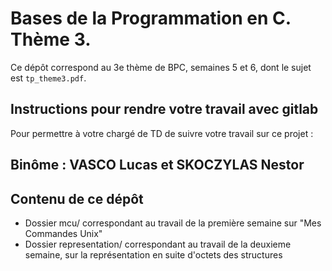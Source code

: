 # Bases de la Programmation en C. Thème 3.

Ce dépôt correspond au 3e thème de BPC, semaines 5 et 6, dont le sujet est `tp_theme3.pdf`.

##  Instructions pour rendre votre travail avec gitlab

Pour permettre à votre chargé de TD de suivre votre travail sur ce projet :

##  Binôme : VASCO Lucas et SKOCZYLAS Nestor

## Contenu de ce dépôt

 * Dossier mcu/ correspondant au travail de la première semaine sur "Mes Commandes Unix"
 * Dossier representation/ correspondant au travail de la deuxieme semaine, sur la représentation en suite d'octets des structures
 
